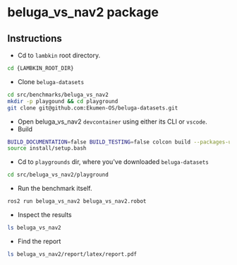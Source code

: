 # beluga_vs_nav2 package

## Instructions

- Cd to `lambkin` root directory.
```sh
cd {LAMBKIN_ROOT_DIR}
```
- Clone `beluga-datasets`
```sh
cd src/benchmarks/beluga_vs_nav2
mkdir -p playgound && cd playground
git clone git@github.com:Ekumen-OS/beluga-datasets.git
```
- Open beluga_vs_nav2 `devcontainer` using either its CLI or `vscode`.
- Build 
```sh
BUILD_DOCUMENTATION=false BUILD_TESTING=false colcon build --packages-up-to multi_solution_benchmarks --symlink-install
source install/setup.bash
```
- Cd to `playgrounds` dir, where you've downloaded `beluga-datasets`

```sh
cd src/beluga_vs_nav2/playground
```

- Run the benchmark itself.
```sh
ros2 run beluga_vs_nav2 beluga_vs_nav2.robot
```
- Inspect the results
```sh
ls beluga_vs_nav2
```
- Find the report
```sh
ls beluga_vs_nav2/report/latex/report.pdf 
```
